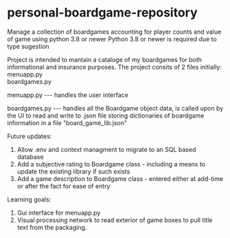 # personal-boardgame-repository
Manage a collection of boardgames accounting for player counts and value of game using python 3.8 or newer
    Python 3.8 or newer is required due to type sugestion


Project is intended to mantain a cataloge of my boardgames for both informational and insurance purposes.
The project consits of 2 files initially:
  menuapp.py                            
  boardgames.py
  
 menuapp.py --- 
    handles the user interface
    
 boardgames.py ---
    handles all the Boardgame object data, is called upon by the UI to read and write to .json file storing dictionaries of
    boardgame information in a file "board_game_lib.json"
    
    
 Future updates:
  1. Allow .env and context managment to migrate to an SQL based database
  2. Add a subjective rating to Boardgame class - including a means to update the existing library if such exists
  3. Add a game description to Boardgame class - entered either at add-time or after the fact for ease of entry
  
Learning goals:
  1. Gui interface for menuapp.py
  2. Visual processing network to read exterior of game boxes to pull title text from the packaging.
